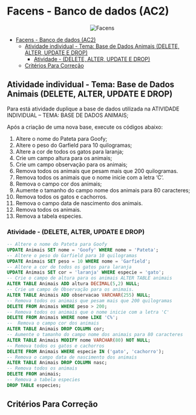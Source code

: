 # Facens - Banco de dados (AC2)

<div align="center">
	
![Facens](https://mlogu6g7z5ex.i.optimole.com/cb:RF8R~518a6/w:500/h:159/q:90/ig:avif/https://facens.br/wp-content/uploads/2021/03/logo-f-b.png)

</div>

- [Facens - Banco de dados (AC2)](#facens---banco-de-dados-ac2)
  - [Atividade individual - Tema: Base de Dados Animais (DELETE, ALTER, UPDATE E DROP)](#atividade-individual---tema-base-de-dados-animais-delete-alter-update-e-drop)
    - [Atividade - (DELETE, ALTER, UPDATE E DROP)](#atividade---delete-alter-update-e-drop)
  - [Critérios Para Correção](#critérios-para-correção)

## Atividade individual - Tema: Base de Dados Animais (DELETE, ALTER, UPDATE E DROP)

Para está atividade duplique a base de dados utilizada na ATIVIDADE INDIVIDUAL – TEMA: BASE DE DADOS ANIMAIS;

Após a criação de uma nova base, execute os códigos abaixo:

1. Altere o nome do Pateta para Goofy;
2. Altere o peso do Garfield para 10 quilogramas;
3. Altere a cor de todos os gatos para laranja;
4. Crie um campo altura para os animais;
5. Crie um campo observação para os animais;
6. Remova todos os animais que pesam mais que 200 quilogramas.
7. Remova todos os animais que o nome inicie com a letra ‘C’.
8. Remova o campo cor dos animais;
9. Aumente o tamanho do campo nome dos animais para 80 caracteres;
10. Remova todos os gatos e cachorros.
11. Remova o campo data de nascimento dos animais.
12. Remova todos os animais.
13. Remova a tabela especies.

### Atividade - (DELETE, ALTER, UPDATE E DROP)

```SQL
-- Altere o nome do Pateta para Goofy
UPDATE Animais SET nome = 'Goofy' WHERE nome = 'Pateta';
-- Altere o peso do Garfield para 10 quilogramas
UPDATE Animais SET peso = 10 WHERE nome = 'Garfield';
-- Altere a cor de todos os gatos para laranja
UPDATE Animais SET cor = 'laranja' WHERE especie = 'gato';
-- Crie o campo de altura para os animais ALTER TABLE animais
ALTER TABLE Animais ADD altura DECIMAL(5,2) NULL;
-- Crie um campo de Observação para os animais.
ALTER TABLE Animais ADD observacao VARCHAR(255) NULL;
-- Remova todos os animais que pesam mais que 200 quilogramas
DELETE FROM Animais WHERE peso > 200;
-- Remova todos os animais que o nome inicie com a letra 'C'
DELETE FROM Animais WHERE nome LIKE 'C%';
--  Remova o campo cor dos animais
ALTER TABLE Animais DROP COLUMN cor;
-- Aumente o tamanho do campo nome dos animais para 80 caracteres
ALTER TABLE Animais MODIFY nome VARCHAR(80) NOT NULL;
-- Remova todos os gatos e cachorros
DELETE FROM Animais WHERE especie IN ('gato', 'cachorro');
-- Remova o campo data de nascimento dos animais
ALTER TABLE Animais DROP COLUMN nasc;
-- Remova todos os animais
DELETE FROM animais;
-- Remova a tabela especies
DROP TABLE especies;
```

## Critérios Para Correção
